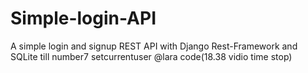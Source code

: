 # Simple-login-API
A simple login and signup REST API with Django Rest-Framework and SQLite
till number7 setcurrentuser @lara code(18.38 vidio time stop)
